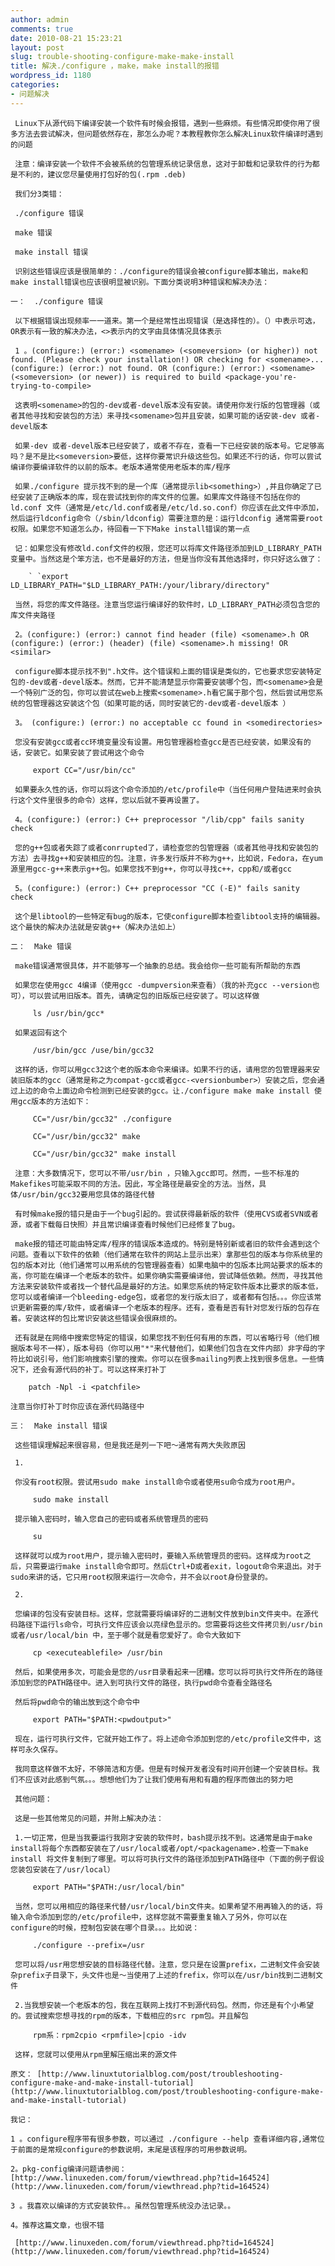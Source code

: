 ```yaml
---
author: admin
comments: true
date: 2010-08-21 15:23:21
layout: post
slug: trouble-shooting-configure-make-make-install
title: 解决./configure ，make，make install的报错
wordpress_id: 1180
categories:
- 问题解决
---
```


	 Linux下从源代码下编译安装一个软件有时候会报错，遇到一些麻烦。有些情况即使你用了很多方法去尝试解决，但问题依然存在，那怎么办呢？本教程教你怎么解决Linux软件编译时遇到的问题

	 注意：编译安装一个软件不会被系统的包管理系统记录信息，这对于卸载和记录软件的行为都是不利的，建议您尽量使用打包好的包(.rpm .deb)

	 我们分3类错：

	 ./configure 错误

	 make 错误

	 make install 错误

	 识别这些错误应该是很简单的：./configure的错误会被configure脚本输出，make和make install错误也应该很明显被识别。下面分类说明3种错误和解决办法：

	一：  ./configure 错误

	 以下根据错误出现频率一一道来。第一个是经常性出现错误（是选择性的）。（）中表示可选，OR表示有一致的解决办法，<>表示内的文字由具体情况具体表示

	 1 。(configure:) (error:) <somename> (<someversion> (or higher)) not found. (Please check your installation!) OR checking for <somename>... (configure:) (error:) not found. OR (configure:) (error:) <somename> (<someversion> (or newer)) is required to build <package-you're-trying-to-compile>

	 这表明<somename>的包的-dev或者-devel版本没有安装。请使用你发行版的包管理器（或者其他寻找和安装包的方法）来寻找<somename>包并且安装，如果可能的话安装-dev 或者-devel版本

	 如果-dev 或者-devel版本已经安装了，或者不存在，查看一下已经安装的版本号。它足够高吗？是不是比<someversion>要低，这样你要常识升级这些包。如果还不行的话，你可以尝试编译你要编译软件的以前的版本。老版本通常使用老版本的库/程序

	 如果./configure 提示找不到的是一个库（通常提示lib<something>）,并且你确定了已经安装了正确版本的库，现在尝试找到你的库文件的位置。如果库文件路径不包括在你的ld.conf 文件（通常是/etc/ld.conf或者是/etc/ld.so.conf）你应该在此文件中添加，然后运行ldconfig命令（/sbin/ldconfig）需要注意的是：运行ldconfig 通常需要root权限。如果您不知道怎么办，待回看一下下Make install错误的第一点

	 记：如果您没有修改ld.conf文件的权限，您还可以将库文件路径添加到LD_LIBRARY_PATH变量中。当然这是个笨方法，也不是最好的方法，但是当你没有其他选择时，你只好这么做了：

> 
	
> 
> 
		` `export LD_LIBRARY_PATH="$LD_LIBRARY_PATH:/your/library/directory"
	
> 
> 

	 当然，将您的库文件路径。注意当您运行编译好的软件时，LD_LIBRARY_PATH必须包含您的库文件夹路径

	 2。(configure:) (error:) cannot find header (file) <somename>.h OR (configure:) (error:) (header) (file) <somename>.h missing! OR <similar>

	 configure脚本提示找不到".h文件。这个错误和上面的错误是类似的，它也要求您安装特定包的-dev或者-devel版本。然而，它并不能清楚显示你需要安装哪个包，而<somename>会是一个特别广泛的包，你可以尝试在web上搜索<somename>.h看它属于那个包，然后尝试用您系统的包管理器这安装这个包（如果可能的话，同时安装它的-dev或者-devel版本 ）

	 3。 (configure:) (error:) no acceptable cc found in <somedirectories>

	 您没有安装gcc或者cc环境变量没有设置。用包管理器检查gcc是否已经安装，如果没有的话，安装它。如果安装了尝试用这个命令

> 
	
> 
> 
		 export CC="/usr/bin/cc"
	
> 
> 

	 如果要永久性的话，你可以将这个命令添加的/etc/profile中（当任何用户登陆进来时会执行这个文件里很多的命令）这样，您以后就不要再设置了。

	 4。(configure:) (error:) C++ preprocessor "/lib/cpp" fails sanity check

	 您的g++包或者失踪了或者conrrupted了，请检查您的包管理器（或者其他寻找和安装包的方法）去寻找g++和安装相应的包。注意，许多发行版并不称为g++，比如说，Fedora，在yum源里用gcc-g++来表示g++包。如果您找不到g++，你可以寻找c++，cpp和/或者gcc

	 5。(configure:) (error:) C++ preprocessor "CC (-E)" fails sanity check

	 这个是libtool的一些特定有bug的版本，它使configure脚本检查libtool支持的编辑器。这个最快的解决办法就是安装g++（解决办法如上）

	二：  Make 错误

	 make错误通常很具体，并不能够写一个抽象的总结。我会给你一些可能有所帮助的东西 

	 如果您在使用gcc 4编译（使用gcc -dumpversion来查看）（我的补充gcc --version也可），可以尝试用旧版本。首先，请确定包的旧版版已经安装了。可以这样做

> 
	
> 
> 
		 ls /usr/bin/gcc*
	
> 
> 

	 如果返回有这个

> 
	
> 
> 
		 /usr/bin/gcc /use/bin/gcc32
	
> 
> 

	 这样的话，你可以用gcc32这个老的版本命令来编译。如果不行的话，请用您的包管理器来安装旧版本的gcc（通常是称之为compat-gcc或者gcc-<versionbumber>）安装之后，您会通过上边的命令上面边命令检测到已经安装的gcc。让./configure make make install 使用gcc版本的方法如下：

> 
	
> 
> 
		 CC="/usr/bin/gcc32" ./configure 
	
> 
> 
	
> 
> 
		 CC="/usr/bin/gcc32" make
	
> 
> 
	
> 
> 
		 CC="/usr/bin/gcc32" make install
	
> 
> 

	 注意：大多数情况下，您可以不带/usr/bin ，只输入gcc即可。然而，一些不标准的Makefikes可能采取不同的方法。因此，写全路径是最安全的方法。当然，具体/usr/bin/gcc32要用您具体的路径代替

	 有时候make报的错只是由于一个bug引起的。尝试获得最新版的软件（使用CVS或者SVN或者源，或者下载每日快照）并且常识编译查看时候他们已经修复了bug。

	 make报的错还可能由特定库/程序的错误版本造成的。特别是特别新或者旧的软件会遇到这个问题。查看以下软件的依赖（他们通常在软件的网站上显示出来）拿那些包的版本与你系统里的包的版本对比（他们通常可以用系统的包管理器查看）如果电脑中的包版本比网站要求的版本的高，你可能在编译一个老版本的软件。如果你确实需要编译他，尝试降低依赖。然而，寻找其他方法来安装软件或者找一个替代品是最好的方法。如果您系统的特定软件版本比要求的版本低，您可以或者编译一个bleeding-edge包，或者您的发行版太旧了，或者都有包括。。。你应该常识更新需要的库/软件，或者编译一个老版本的程序。还有，查看是否有针对您发行版的包存在着。安装这样的包比常识安装这些错误会很麻烦的。

	 还有就是在网络中搜索您特定的错误，如果您找不到任何有用的东西，可以省略行号（他们根据版本号不一样），版本号码（你可以用"*"来代替他们，如果他们包含在文件内部）非字母的字符比如说引号，他们影响搜索引擎的搜索。你可以在很多mailing列表上找到很多信息。一些情况下，还会有源代码的补丁。可以这样来打补丁

> 
	
> 
> 
		patch -Npl -i <patchfile>
	
> 
> 

	注意当你打补丁时你应该在源代码路径中

	三：  Make install 错误 

	 这些错误理解起来很容易，但是我还是列一下吧～通常有两大失败原因 

	 1.

	 你没有root权限。尝试用sudo make install命令或者使用su命令成为root用户。

> 
	
> 
> 
		 sudo make install
	
> 
> 

	 提示输入密码时，输入您自己的密码或者系统管理员的密码

> 
	
> 
> 
		 su
	
> 
> 

	 这样就可以成为root用户，提示输入密码时，要输入系统管理员的密码。这样成为root之后，只需要运行make install命令即可。然后Ctrl+D或者exit，logout命令来退出。对于sudo来讲的话，它只用root权限来运行一次命令，并不会以root身份登录的。

	 2.

	 您编译的包没有安装目标。这样，您就需要将编译好的二进制文件放到bin文件夹中。在源代码路径下运行ls命令，可执行文件应该会以亮绿色显示的。您需要将这些文件拷贝到/usr/bin或者/usr/local/bin 中，至于哪个就是看您爱好了。命令大致如下

> 
	
> 
> 
		 cp <executeablefile> /usr/bin
	
> 
> 

	 然后，如果使用多次，可能会是您的/usr目录看起来一团糟。您可以将可执行文件所在的路径添加到您的PATH路径中。进入到可执行文件的路径，执行pwd命令查看全路径名

	 然后将pwd命令的输出放到这个命令中

> 
	
> 
> 
		 export PATH="$PATH:<pwdoutput>"
	
> 
> 

	 现在，运行可执行文件，它就开始工作了。将上述命令添加到您的/etc/profile文件中，这样可永久保存。

	 我同意这样做不太好，不够简洁和方便。但是有时候开发者没有时间开创建一个安装目标。我们不应该对此感到气氛。。。想想他们为了让我们使用有用和有趣的程序而做出的努力吧

	 其他问题：

	 这是一些其他常见的问题，并附上解决办法：

	 1.一切正常，但是当我要运行我刚才安装的软件时，bash提示找不到。这通常是由于make install将每个东西都安装在了/usr/local或者/opt/<packagename>.检查一下make install 将文件复制到了哪里。可以将可执行文件的路径添加到PATH路径中（下面的例子假设您装包安装在了/usr/local）

> 
	
> 
> 
		 export PATH="$PATH:/usr/local/bin"
	
> 
> 

	 当然，您可以用相应的路径来代替/usr/local/bin文件夹。如果希望不用再输入的的话，将输入命令添加到您的/etc/profile中，这样您就不需要重复输入了另外，你可以在configure的时候，控制包安装在哪个目录。。。比如说：

> 
	
> 
> 
		 ./configure --prefix=/usr
	
> 
> 

	 您可以将/usr用您想安装的目标路径代替。注意，您只是在设置prefix，二进制文件会安装杂prefix子目录下，头文件也是～当使用了上述的frefix，你可以在/usr/bin找到二进制文件

	 2.当我想安装一个老版本的包，我在互联网上找打不到源代码包。然而，你还是有个小希望的。尝试搜索您想寻找的rpm的版本，下载相应的src rpm包。并且解包

> 
	
> 
> 
		 rpm系：rpm2cpio <rpmfile>|cpio -idv
	
> 
> 

	 这样，您就可以使用从rpm里解压缩出来的源文件

	原文： [http://www.linuxtutorialblog.com/post/troubleshooting-configure-make-and-make-install-tutorial](http://www.linuxtutorialblog.com/post/troubleshooting-configure-make-and-make-install-tutorial)

	我记：  

	1 。configure程序带有很多参数，可以通过 ./configure --help 查看详细内容,通常位于前面的是常规configure的参数说明，末尾是该程序的可用参数说明。  

	2。pkg-config编译问题请参阅：[http://www.linuxeden.com/forum/viewthread.php?tid=164524](http://www.linuxeden.com/forum/viewthread.php?tid=164524)

	3 。我喜欢以编译的方式安装软件。。虽然包管理系统没办法记录。。

	4。推荐这篇文章，也很不错  

	 [http://www.linuxeden.com/forum/viewthread.php?tid=164524](http://www.linuxeden.com/forum/viewthread.php?tid=164524) 

